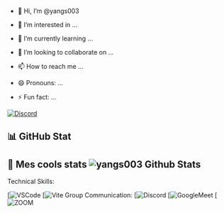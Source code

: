 - :wave: Hi, I’m 
@yangs003

- :eyes: I’m interested in ...
- :seedling: I’m currently learning ...
- :revolving_hearts:️ I’m looking to collaborate on ...
- :mailbox: How to reach me ...
- :smile: Pronouns: ...
- :zap: Fun fact: ...
  
[![Discord](https://img.shields.io/discord/1010915972694044674?color=blue&label=Discord&logo=discord&logoColor=white&style=for-the-badge)](https://discord.com/invite/TON_INVITE_LINK)
## :bar_chart: GitHub Stat

## 🌟 Mes cools stats ![yangs003 Github Stats](https://github-readme-stats.vercel.app/api?username=yangs003&show_icons=true&theme=dracula)



Technical Skills:

[![VSCode](https://img.shields.io/badge/Visual_Studio-5C2D91?style=for-the-badge&logo=visual%20studio&logoColor=white)
[![Vite](https://img.shields.io/badge/Vite-B73BFE?style=for-the-badge&logo=vite&logoColor=FFD62E)
Group Communication:
[![Discord](https://img.shields.io/badge/Discord-5865F2?style=for-the-badge&logo=discord&logoColor=white)
[![GoogleMeet](https://img.shields.io/badge/Google%20Meet-00897B?style=for-the-badge&logo=google-meet&logoColor=white)
[![ZOOM](https://img.shields.io/badge/Zoom-2D8CFF?style=for-the-badge&logo=zoom&logoColor=white)
